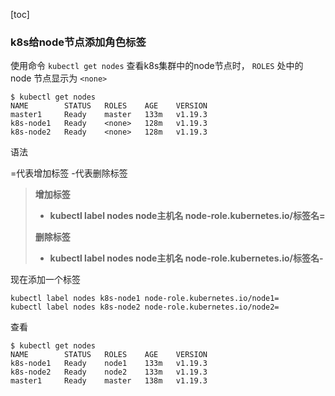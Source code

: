 [toc]

### k8s给node节点添加角色标签

使用命令 `kubectl get nodes` 查看k8s集群中的node节点时， `ROLES` 处中的 node 节点显示为 `<none>`

```shell
$ kubectl get nodes
NAME        STATUS   ROLES    AGE    VERSION
master1     Ready    master   133m   v1.19.3
k8s-node1   Ready    <none>   128m   v1.19.3
k8s-node2   Ready    <none>   128m   v1.19.3
```



语法

=代表增加标签	-代表删除标签

> **增加标签**
>
> - **kubectl label nodes node主机名 node-role.kubernetes.io/标签名=**
>
> **删除标签**
>
> - **kubectl label nodes node主机名 node-role.kubernetes.io/标签名-**



现在添加一个标签

```shell
kubectl label nodes k8s-node1 node-role.kubernetes.io/node1=
kubectl label nodes k8s-node2 node-role.kubernetes.io/node2=
```



查看

```shell
$ kubectl get nodes
NAME        STATUS   ROLES    AGE    VERSION
k8s-node1   Ready    node1    133m   v1.19.3
k8s-node2   Ready    node2    133m   v1.19.3
master1     Ready    master   138m   v1.19.3
```

